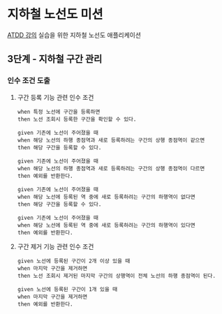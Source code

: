 # 지하철 노선도 미션
[ATDD 강의](https://edu.nextstep.camp/c/R89PYi5H) 실습을 위한 지하철 노선도 애플리케이션

## 3단계 - 지하철 구간 관리

### 인수 조건 도출

1. 구간 등록 기능 관련 인수 조건
   ```text
   when 특정 노선에 구간을 등록하면
   then 노선 조회시 등록한 구간을 확인할 수 있다. 
   ```
   ```text
   given 기존에 노선이 주어졌을 때
   when 해당 노선의 하행 종점역과 새로 등록하려는 구간의 상행 종점역이 같으면
   then 해당 구간을 등록할 수 있다. 
   ```
   ```text
   given 기존에 노선이 주어졌을 때
   when 해당 노선의 하행 종점역과 새로 등록하려는 구간의 상행 종점역이 다르면
   then 예외를 반환한다.
   ```
   ```text
   given 기존에 노선이 주어졌을 때
   when 해당 노선에 등록된 역 중에 새로 등록하려는 구간의 하행역이 없다면
   then 해당 구간을 등록할 수 있다.
   ```
   ```text
   given 기존에 노선이 주어졌을 때
   when 해당 노선에 등록된 역 중에 새로 등록하려는 구간의 하행역이 있다면
   then 예외를 반환한다.
   ```
2. 구간 제거 기능 관련 인수 조건
   ```text
   given 노선에 등록된 구간이 2개 이상 있을 때
   when 마지막 구간을 제거하면
   then 노선 조회시 제거된 마지막 구간의 상행역이 전체 노선의 하행 종점역이 된다. 
   ```
   ```text
   given 노선에 등록된 구간이 1개 있을 때
   when 마지막 구간을 제거하면
   then 예외를 반환한다.
   ```
   